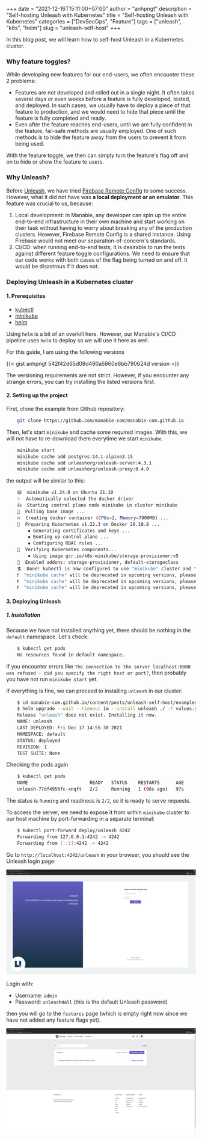 +++
date = "2021-12-16T15:11:00+07:00"
author = "anhpngt"
description = "Self-hosting Unleash with Kubernetes"
title = "Self-hosting Unleash with Kubernetes"
categories = ["DevSecOps", "Feature"]
tags = ["unleash", "k8s", "helm"]
slug = "unleash-self-host"
+++

In this blog post, we will learn how to self-host Unleash in a Kubernetes cluster.

### Why feature toggles?

While developing new features for our end-users, we often encounter these 2 problems:

- Features are not developed and rolled out in a single night. It often takes several days or even
weeks before a feature is fully developed, tested, and deployed. In such cases, we usually have to
deploy a piece of that feature to production, and we would need to hide that piece until the feature
is fully completed and ready.
- Even after the feature reaches end-users, until we are fully confident in the feature, fail-safe
methods are usually employed. One of such methods is to hide the feature away from the users to prevent
it from being used.

With the feature toggle, we then can simply turn the feature's flag off and on to hide or show the
feature to users.

### Why Unleash?

Before [Unleash](https://www.getunleash.io/), we have tried [Firebase Remote Config](https://firebase.google.com/docs/remote-config)
to some success. However, what it did not have was **a local deployment or an emulator**.
This feature was crucial to us, because:

1. Local development: in Manabie, any developer can spin up the entire end-to-end infrastructure
in their own machine and start working on their task without having to worry about breaking any
of the production clusters. However, Firebase Remote Config is a shared instance. Using Firebase
would not meet our separation-of-concern's standards.
2. CI/CD: when running end-to-end tests, it is desirable to run the tests against different feature
toggle configurations. We need to ensure that our code works with both cases of the flag being turned
on and off. It would be disastrous if it does not.

### Deploying Unleash in a Kubernetes cluster

#### 1. Prerequisites

- [kubectl](https://kubernetes.io/docs/tasks/tools/#kubectl)
- [minikube](https://minikube.sigs.k8s.io/docs/)
- [helm](https://helm.sh/)

Using `helm` is a bit of an overkill here. However, our Manabie's CI/CD pipeline uses `helm` to deploy
so we will use it here as well.

For this guide, I am using the following versions

{{< gist anhpngt 542f42d65d08d480a5860e8bb790624d version >}}

The versioning requirements are not strict. However, if you encounter any strange errors, you can
try installing the listed versions first.

#### 2. Setting up the project

First, clone the example from Github repository:

```sh
    git clone https://github.com/manabie-com/manabie-com.github.io
```

Then, let's start `minikube` and cache some required images. With this, we will not have to
re-download them everytime we start `minikube`.

```sh
    minikube start
    minikube cache add postgres:14.1-alpine3.15
    minikube cache add unleashorg/unleash-server:4.3.1
    minikube cache add unleashorg/unleash-proxy:0.4.0
```

the output will be similar to this:

```sh
    😄  minikube v1.24.0 on Ubuntu 21.10
    ✨  Automatically selected the docker driver
    👍  Starting control plane node minikube in cluster minikube
    🚜  Pulling base image ...
    🔥  Creating docker container (CPUs=2, Memory=7900MB) ...
    🐳  Preparing Kubernetes v1.22.3 on Docker 20.10.8 ...
        ▪ Generating certificates and keys ...
        ▪ Booting up control plane ...
        ▪ Configuring RBAC rules ...
    🔎  Verifying Kubernetes components...
        ▪ Using image gcr.io/k8s-minikube/storage-provisioner:v5
    🌟  Enabled addons: storage-provisioner, default-storageclass
    🏄  Done! kubectl is now configured to use "minikube" cluster and "default" namespace by default
    ❗  "minikube cache" will be deprecated in upcoming versions, please switch to "minikube image load"
    ❗  "minikube cache" will be deprecated in upcoming versions, please switch to "minikube image load"
    ❗  "minikube cache" will be deprecated in upcoming versions, please switch to "minikube image load"
```

#### 3. Deploying Unleash

##### 1. Installation

Because we have not installed anything yet, there should be nothing in the `default` namespace.
Let's check:

```sh
    $ kubectl get pods
    No resources found in default namespace.
```

If you encounter errors like `The connection to the server localhost:8080 was refused - did you specify the right host or port?`,
then probably you have not run `minikube start` yet.

If everything is fine, we can proceed to installing `unleash` in our cluster:

```sh
    $ cd manabie-com.github.io/content/posts/unleash-self-host/examples
    $ helm upgrade --wait --timeout 1m --install unleash ./ -f values.yaml
    Release "unleash" does not exist. Installing it now.
    NAME: unleash
    LAST DEPLOYED: Fri Dec 17 14:55:30 2021
    NAMESPACE: default
    STATUS: deployed
    REVISION: 1
    TEST SUITE: None
```

Checking the pods again

```sh
    $ kubectl get pods
    NAME                       READY   STATUS    RESTARTS      AGE
    unleash-77df4956fc-xnqft   2/2     Running   1 (96s ago)   97s
```

The status is `Running` and readiness is `2/2`, so it is ready to serve requests.

To access the server, we need to expose it from within `minikube` cluster to our host machine
by port-forwarding in a separate terminal:

```sh
    $ kubectl port-forward deploy/unleash 4242
    Forwarding from 127.0.0.1:4242 -> 4242
    Forwarding from [::1]:4242 -> 4242
```

Go to `http://localhost:4242/unleash` in your browser, you should see the Unleash login page:

![Unleash Login Page](./unleash-login.png)

Login with:

- Username: `admin`
- Password: `unleash4all` (this is the default Unleash password)

then you will go to the `features` page (which is empty right now since we have not added
any feature flags yet).

![Unleash Features Page](./unleash-features.png)

